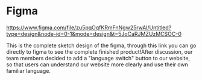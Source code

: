 # Figma
https://www.figma.com/file/zu5pqOqfKRmFnNgw25rwAl/Untitled?type=design&node-id=0-1&mode=design&t=5JoCaRJMZUzMCSOC-0

This is the complete sketch design of the figma, through this link you can go directly to figma to see the complete finished product!After discussion, our team members decided to add a "language switch" button to our website, so that users can understand our website more clearly and use their own familiar language.
